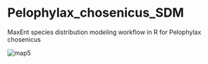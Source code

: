 # Pelophylax_chosenicus_SDM
MaxEnt species distribution modeling workflow in R for Pelophylax chosenicus 

![map5](https://github.com/yucheols/Pelophylax_chosenicus_SDM/assets/85914125/c3a28c46-7dd0-4451-bfa2-4b7aa2c6481b)






